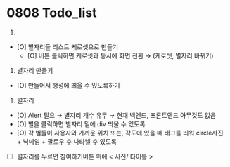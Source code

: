 # 0808 Todo_list

1. 
- [O] 별자리들 리스트 케로셋으로 만들기
  - [O] 버튼 클릭하면 케로셋과 동시에 화면 전환 → (케로셋, 별자리 바뀌기)
1. 별자리 만들기
- [O] 만들어서 행성에 띄울 수 있도록하기

1. 별자리

- [O] Alert 필요 → 별자리 개수 유무 → 현재 백엔드, 프론트엔드 아무것도 없음
- [O] 별을 클릭하면 별자리 밑에 div 띄울 수 있도록
- [O] 각 별들이 사용자와 가까운 위치 또는, 각도에 있을 때
      태그를 띄워 circle사진 + 닉네임 + 팔로우 수 나타낼 수 있도록
- [ ] 별자리를 누르면 참여하기버튼 위에 < 사진/ 타이틀 >